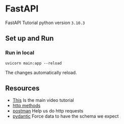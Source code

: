 # FastAPI
FastAPI Tutorial python version `3.10.3`

## Set up and Run

### Run in local

```
uvicorn main:app --reload
```

The changes automatically reload.

## Resources
* [This](https://www.youtube.com/watch?v=0sOvCWFmrtA) Is the main video tutorial
* [http methods](https://developer.mozilla.org/en-US/docs/Web/HTTP/Methods)
* [postman](https://www.postman.com/) Help us do http requests
* [pydantic](https://pydantic-docs.helpmanual.io/) Force data to have the schema we expect
